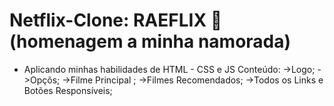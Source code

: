 # Netflix-Clone: RAEFLIX :girl: (homenagem a minha namorada)
- Aplicando minhas habilidades de HTML - CSS e JS
Conteúdo: 
  ->Logo;
  ->Opçõs;
  ->Filme Principal ;
  ->Filmes Recomendados;
  ->Todos os Links e Botões Responsíveis;
